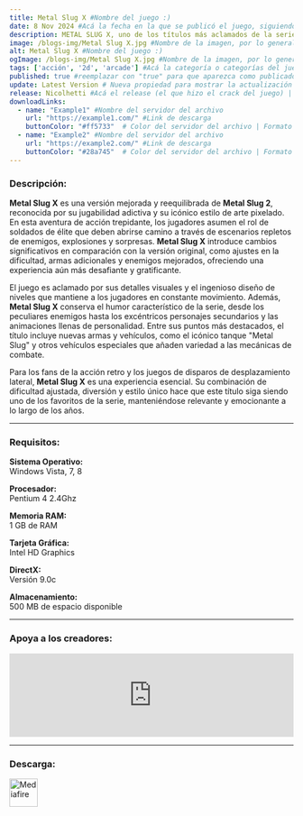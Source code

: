 ```yaml
---
title: Metal Slug X #Nombre del juego :)
date: 8 Nov 2024 #Acá la fecha en la que se publicó el juego, siguiendo este formato: Dia "30", Mes "Oct", Año "2024" = como debe quedar: 30 Oct 2024
description: METAL SLUG X, uno de los títulos más aclamados de la serie entre los fans de Metal Slug por su equilibrio refinado y contenido. #Acá una mini descripción del juego
image: /blogs-img/Metal Slug X.jpg #Nombre de la imagen, por lo general es exactamente el mismo nombre que el juego excluyendo lo ":" (Dos puntos)
alt: Metal Slug X #Nombre del juego :)
ogImage: /blogs-img/Metal Slug X.jpg #Nombre de la imagen, por lo general es exactamente el mismo nombre que el juego excluyendo lo ":" (Dos puntos)
tags: ['acción', '2d', 'arcade'] #Acá la categoría o categorías del juego, si es más de una se coloca en este formato: ['categoría1', 'categoría2']
published: true #reemplazar con "true" para que aparezca como publicado
update: Latest Version # Nueva propiedad para mostrar la actualización | Formato: v1.0.0
release: Nicolhetti #Acá el release (el que hizo el crack del juego) | Formato: Nicolhetti
downloadLinks:
  - name: "Example1" #Nombre del servidor del archivo
    url: "https://example1.com/" #Link de descarga
    buttonColor: "#ff5733"  # Color del servidor del archivo | Formato hexadecimal | MediaFire: #0171F0 | Buzzheavier: #FF6600 |
  - name: "Example2" #Nombre del servidor del archivo
    url: "https://example2.com/" #Link de descarga
    buttonColor: "#28a745"  # Color del servidor del archivo | Formato hexadecimal | MediaFire: #0171F0 | Buzzheavier: #FF6600 |
---
```


<!--En VSCode seleccionando una palabra, por ejemplo: "Metal Slug X" y apretando Ctrl+F2 se seleccionan todas las palabras iguales-->

### Descripción:
**Metal Slug X** es una versión mejorada y reequilibrada de **Metal Slug 2**, reconocida por su jugabilidad adictiva y su icónico estilo de arte pixelado. En esta aventura de acción trepidante, los jugadores asumen el rol de soldados de élite que deben abrirse camino a través de escenarios repletos de enemigos, explosiones y sorpresas. **Metal Slug X** introduce cambios significativos en comparación con la versión original, como ajustes en la dificultad, armas adicionales y enemigos mejorados, ofreciendo una experiencia aún más desafiante y gratificante.

El juego es aclamado por sus detalles visuales y el ingenioso diseño de niveles que mantiene a los jugadores en constante movimiento. Además, **Metal Slug X** conserva el humor característico de la serie, desde los peculiares enemigos hasta los excéntricos personajes secundarios y las animaciones llenas de personalidad. Entre sus puntos más destacados, el título incluye nuevas armas y vehículos, como el icónico tanque "Metal Slug" y otros vehículos especiales que añaden variedad a las mecánicas de combate.

Para los fans de la acción retro y los juegos de disparos de desplazamiento lateral, **Metal Slug X** es una experiencia esencial. Su combinación de dificultad ajustada, diversión y estilo único hace que este título siga siendo uno de los favoritos de la serie, manteniéndose relevante y emocionante a lo largo de los años.
<!--Prompt para Chat-GPT: Hazme una descripción para el juego "Metal Slug X" y cada que menciones "Metal Slug X" ponlo en negrita -->

---

### Requisitos:
**Sistema Operativo:**  
Windows Vista, 7, 8

**Procesador:**  
Pentium 4 2.4Ghz

**Memoria RAM:**  
1 GB de RAM

**Tarjeta Gráfica:**  
Intel HD Graphics

**DirectX:**  
Versión 9.0c

**Almacenamiento:**  
500 MB de espacio disponible

<!--Si falta o sobra un requisito se quita o se agrega manteniendo el mismo formato-->

---

### Apoya a los creadores:
<iframe src="https://store.steampowered.com/widget/312610/" frameborder="0" style="background-color: transparent; width: 100% !important; aspect-ratio: 646 / 190;"></iframe>

<!--Reemplazar los numeros (AppID) del juego (en este caso 2668510) por el numero (AppID) correspondiente con el juego a publicar-->
<!--El AppID se encuentra en la URL del Juego en Steam-->

---

### Descarga:

[<img src="https://gist.github.com/cxmeel/0dbc95191f239b631c3874f4ccf114e2/raw/download.svg" alt="Mediafire" height="50" />](https://www.mediafire.com/file/51v8hf0pk36zcrz/Metal_Slug_X.zip/file)

<!-- # se debe reemplazar por el link de descarga-->

<!--NOMBRE-DEL-SERVICIO se debe reemplazar por el servicio donde está subido el juego-->